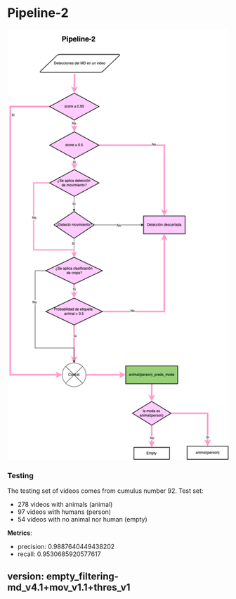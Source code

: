 # Pipeline-2

![](figs/Pipeline-2.drawio.png)

### Testing
The testing set of videos comes from cumulus number 92. 
Test set: 
- 278 videos with animals (animal)
- 97 videos with humans (person)
- 54 videos with no animal nor human (empty)

**Metrics**:
- precision: 0.9887640449438202 
- recall: 0.9530685920577617

## version: empty_filtering-md_v4.1+mov_v1.1+thres_v1

